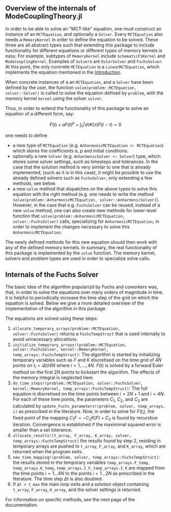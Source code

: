 ## Overview of the internals of ModeCouplingTheory.jl

In order to be able to solve an "MCT-like" equation, one must construct an instance of an `MCTEquation`, and optionally a `Solver`. Every `MCTEquation` also needs a `MemoryKernel` in order to define the equation to be solved. These three are all abstract types such that extending this package to include functionality for different equations or different types of memory kernels is easy. For example, subtypes of `MemoryKernel` include `SchematicF1Kernel` and `ModeCouplingKernel`. Examples of `Solver`s are `EulerSolver` and `FuchsSolver`. At this point, the only concrete `MCTEquation` is a `LinearMCTEquation`, which implements the equation mentioned in the [Introduction](https://ilianpihlajamaa.github.io/ModeCouplingTheory.jl/dev/index.html). 

When concrete instances of a an `MCTEquation`, and a `Solver` have been defined by the user, the function `solve(problem::MCTEquation, solver::Solver)` is called to solve the equation defined by `problem`, with the memory kernel `kernel` using the solver `solver`. 

Thus, in order to extend the functionality of this package to solve an equation of a different form, say:

$$\dot{F}(t) + a F(t)^p + \int_0^td\tau K(\tau)\dot{F}(t-\tau) = 0$$

one needs to define 
* a new type of `MCTEquation` (e.g. `AnharmonicMCTEquation <: MCTEquation`) which stores the coefficients $a$, $p$ and initial conditions.
* optionally a new `Solver` (e.g. `AnharmonicSolver <: Solver`) type, which stores some solver settings, such as timesteps and tolerances. In the case that the solution method is very similar to one that is already implemented, (such as it is in this case), it might be possible to use the already defined solvers such as `FuchsSolver`, only extending a few methods, see below. 
* a new `solve` method that dispatches on the above types to solve this equation with the right method (e.g. one needs to write the method `solve(problem::AnharmonicMCTEquation, solver::AnharmonicSolver)`). However, in the case that e.g. `FuchsSolver` can be reused, instead of a new `solve` method, one can also create new methods for lower-level function that `solve(problem::AnharmonicMCTEquation, solver::FuchsSolver)` calls, specializing for `AnharmonicMCTEquation`, in order to implement the changes necessary to solve this `AnharmonicMCTEquation`.

The newly defined methods for this new equation should then work with any of the defined memory kernels. In summary, the real functionality of this package is implemented by the `solve` function. The memory kernel, solvers and problem types are used in order to specialize solve calls.

## Internals of the Fuchs Solver

The basic idea of the algorithm popularizd by Fuchs and coworkers was, that, in order to solve the equations over many orders of magnitude in time, it is helpful to periodically increase the time step of the grid on which the equation is solved. Below we give a more detailed overview of the implementation of the algorithm in this package.

The equations are solved using these steps:
1. `allocate_temporary_arrays(problem::MCTEquation, solver::FuchsSolver)` returns a `FuchsTempStruct` that is used internally to avoid unnecessary allocations.
2. `initialize_temporary_arrays!(problem::MCTEquation, solver::FuchsSolver, kernel::MemoryKernel, temp_arrays::FuchsTempStruct)`: The algorithm is started by initializing temporary variables such as $F$ and $K$ discretised on the time grid of $4N$ points on $t_i = i\Delta t/4N$ where $i = 1,\ldots,4N$. $F(t)$ is solved by a forward Euler method on the first $2N$ points to kickstart the algorithm. The effects of the memory integral is neglected here. 
3. `do_time_steps!(problem::MCTEquation, solver::FuchsSolver, kernel::MemoryKernel, temp_arrays::FuchsTempStruct)`: The full equation is discretised on the time points between $i=2N+1$ and $i=4N$. For each of these time points, the parameters $C_1$, $C_2$, and $C_3$ are calculated by `update_Fuchs_parameters!(problem, solver, temp_arrays, i)` as prescribed in the literature. Now, in order to solve for $F(t_i)$, the fixed point of the mapping $C_1 F  = -C_2 K(F) + C_3$ is found by recurstive iteration. Convergence is established if the maximimal squared error is smaller than a set tolerance.
4. `allocate_results!(t_array, F_array, K_array, solver, temp_arrays::FuchsTempStruct)` the results found by step 2, residing in temporary arrays are pushed to `t_array`, `F_array`, and `K_array`, which are returned when the program exits.
5. `new_time_mapping!(problem, solver, temp_arrays::FuchsTempStruct)`: the results stored in the temporary variables `temp_arrays.F_temp`, `temp_arrays.K_temp`, `temp_arrays.I_F`, `temp_arrays.I_K` are mapped from the time points $i=1\ldots4N$ to the points $i=1\ldots2N$ as prescribed in the literature. The time step $\Delta t$ is also doubled.
6. If `Δt > t_max` the main loop exits and a solution object containing `t_array`, `F_array`, `K_array`, and the solver settings is returned. 

For information on specific methods, see the next page of the documentation.